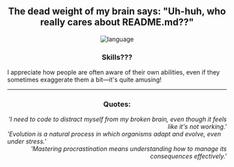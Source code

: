<div align=center>
  
## The dead weight of my brain says: "Uh-huh, who really cares about README.md??" 

![language](https://github-readme-stats.vercel.app/api/top-langs/?username=lukilme&layout=compact&langs_count=8&theme=dark)

</div>

<div align="center">

### Skills???
</div>

I appreciate how people are often aware of their own abilities, even if they sometimes exaggerate them a bit—it's quite amusing!

<hr>
<div align="center">

<div align="center">


### Quotes:

<div align=right> <i>'I need to code to distract myself from my broken brain, even though it feels like it's not working.'</i> </div>
<div align=left> <i>'Evolution is a natural process in which organisms adapt and evolve, even under stress.'</i> </div>

<div align=right> <i>'Mastering procrastination means understanding how to manage its consequences effectively.'</i> </div>
